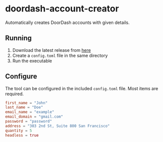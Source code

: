 # doordash-account-creator

Automatically creates DoorDash accounts with given details.

## Running

1. Download the latest release from [here](https://github.com/maskeddd/doordash-gen-rs/releases)
2. Create a `config.toml` file in the same directory
3. Run the executable

## Configure

The tool can be configured in the included `config.toml` file. Most items are required.

```toml
first_name = "John"
last_name = "Doe"
email_name = "example"
email_domain = "gmail.com"
password = "password"
address = "303 2nd St, Suite 800 San Francisco"
quantity = 5
headless = true
```
